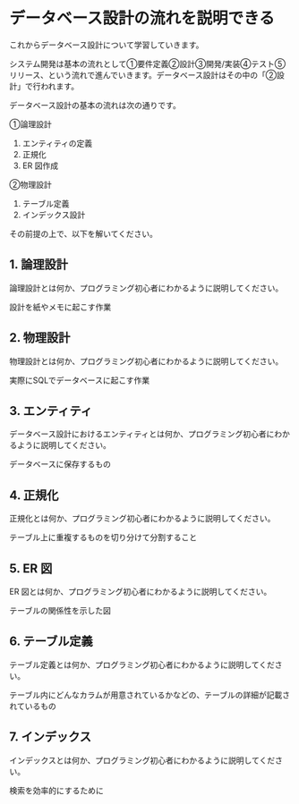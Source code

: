# データベース設計の流れを説明できる

これからデータベース設計について学習していきます。

システム開発は基本の流れとして①要件定義②設計③開発/実装④テスト⑤リリース、という流れで進んでいきます。データベース設計はその中の「②設計」で行われます。

データベース設計の基本の流れは次の通りです。

①論理設計

1. エンティティの定義
2. 正規化
3. ER 図作成

②物理設計

1. テーブル定義
2. インデックス設計

その前提の上で、以下を解いてください。

## 1. 論理設計

論理設計とは何か、プログラミング初心者にわかるように説明してください。

設計を紙やメモに起こす作業

## 2. 物理設計

物理設計とは何か、プログラミング初心者にわかるように説明してください。

実際にSQLでデータベースに起こす作業

## 3. エンティティ

データベース設計におけるエンティティとは何か、プログラミング初心者にわかるように説明してください。

データベースに保存するもの


## 4. 正規化

正規化とは何か、プログラミング初心者にわかるように説明してください。

テーブル上に重複するものを切り分けて分割すること

## 5. ER 図

ER 図とは何か、プログラミング初心者にわかるように説明してください。

テーブルの関係性を示した図

## 6. テーブル定義

テーブル定義とは何か、プログラミング初心者にわかるように説明してください。

テーブル内にどんなカラムが用意されているかなどの、テーブルの詳細が記載されているもの

## 7. インデックス

インデックスとは何か、プログラミング初心者にわかるように説明してください。

検索を効率的にするために